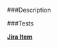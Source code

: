 ###Description
<!-- Please, describe the implementation. -->

###Tests
<!-- Add information that will help others understand how you tested your implementation and how it works. -->

[**Jira Item**](link)
